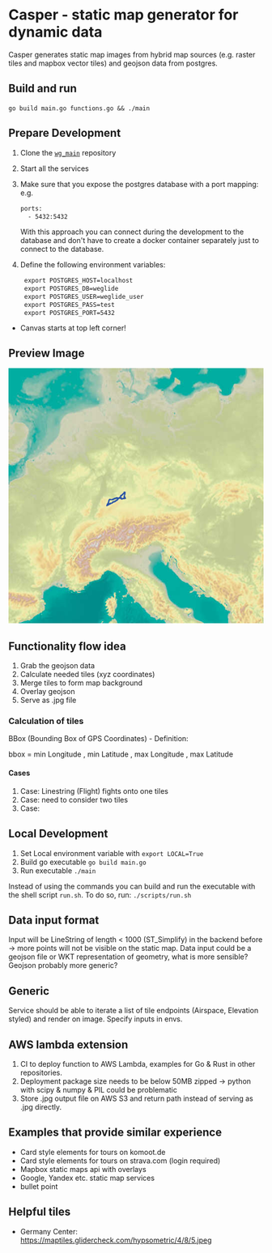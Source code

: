 # Casper - static map generator for dynamic data

Casper generates static map images from hybrid map sources (e.g. raster tiles and mapbox vector tiles) and geojson data from postgres.

## Build and run

```shell
go build main.go functions.go && ./main
```

## Prepare Development

1. Clone the [`wg_main`](https://github.com/weglide/weglide) repository
2. Start all the services
3. Make sure that you expose the postgres database with a port mapping: 
    e.g.
    ```
    ports:  
      - 5432:5432
    ```
   With this approach you can connect during the development to the database and don't have to create a docker container separately just to connect to the database.
4. Define the following environment variables:
   
   ```
    export POSTGRES_HOST=localhost
    export POSTGRES_DB=weglide
    export POSTGRES_USER=weglide_user
    export POSTGRES_PASS=test
    export POSTGRES_PORT=5432
   ```

* Canvas starts at top left corner! 

## Preview Image

![](images/out.png)

## Functionality flow idea

1. Grab the geojson data
2. Calculate needed tiles (xyz coordinates)
3. Merge tiles to form map background
4. Overlay geojson
5. Serve as .jpg file

### Calculation of tiles

BBox (Bounding Box of GPS Coordinates) - Definition:

bbox = min Longitude , min Latitude , max Longitude , max Latitude

#### Cases

1. Case: Linestring (Flight) fights onto one tiles
2. Case: need to consider two tiles
3. Case: 

## Local Development

1. Set Local environment variable with `export LOCAL=True`
2. Build go executable `go build main.go`
3. Run executable `./main`

Instead of using the commands you can build and run the executable with the shell script `run.sh`. To do so, run: `./scripts/run.sh`

## Data input format

Input will be LineString of length < 1000 (ST_Simplify) in the backend before -> more points will not be visible on the static map. Data input could be a geojson file or WKT representation of geometry, what is more sensible? Geojson probably more generic?

## Generic

Service should be able to iterate a list of tile endpoints (Airspace, Elevation styled) and render on image. Specify inputs in envs.

## AWS lambda extension

1. CI to deploy function to AWS Lambda, examples for Go & Rust in other repositories.
2. Deployment package size needs to be below 50MB zipped -> python with scipy & numpy & PIL could be problematic
3. Store .jpg output file on AWS S3 and return path instead of serving as .jpg directly.

## Examples that provide similar experience

* Card style elements for tours on komoot.de
* Card style elements for tours on strava.com (login required)
* Mapbox static maps api with overlays 
* Google, Yandex etc. static map services
* bullet point


## Helpful tiles

* Germany Center: https://maptiles.glidercheck.com/hypsometric/4/8/5.jpeg